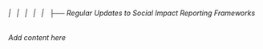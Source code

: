 ###### |   |   |   |   |   ├── Regular Updates to Social Impact Reporting Frameworks

*Add content here*